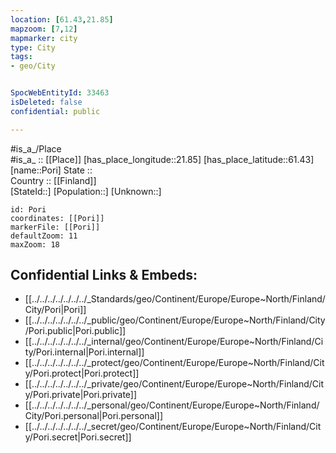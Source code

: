```yaml
---
location: [61.43,21.85] 
mapzoom: [7,12] 
mapmarker: city 
type: City
tags:
- geo/City


SpocWebEntityId: 33463
isDeleted: false
confidential: public

---
```

#is_a_/Place  
#is_a_ :: [[Place]] 
[has_place_longitude::21.85] 
[has_place_latitude::61.43] 
[name::Pori] 
State ::  
Country :: [[Finland]]  
[StateId::] 
[Population::] 
[Unknown::] 


```leaflet
id: Pori
coordinates: [[Pori]] 
markerFile: [[Pori]] 
defaultZoom: 11 
maxZoom: 18
```


## Confidential Links & Embeds: 
- [[../../../../../../../_Standards/geo/Continent/Europe/Europe~North/Finland/City/Pori|Pori]] 
- [[../../../../../../../_public/geo/Continent/Europe/Europe~North/Finland/City/Pori.public|Pori.public]] 
- [[../../../../../../../_internal/geo/Continent/Europe/Europe~North/Finland/City/Pori.internal|Pori.internal]] 
- [[../../../../../../../_protect/geo/Continent/Europe/Europe~North/Finland/City/Pori.protect|Pori.protect]] 
- [[../../../../../../../_private/geo/Continent/Europe/Europe~North/Finland/City/Pori.private|Pori.private]] 
- [[../../../../../../../_personal/geo/Continent/Europe/Europe~North/Finland/City/Pori.personal|Pori.personal]] 
- [[../../../../../../../_secret/geo/Continent/Europe/Europe~North/Finland/City/Pori.secret|Pori.secret]] 
